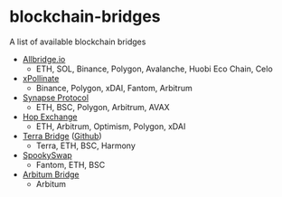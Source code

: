 # blockchain-bridges

A list of available blockchain bridges

- [Allbridge.io](https://allbridge.io/)
  - ETH, SOL, Binance, Polygon, Avalanche, Huobi Eco Chain, Celo
- [xPollinate](https://www.xpollinate.io/)
  - Binance, Polygon, xDAI, Fantom, Arbitrum
- [Synapse Protocol](https://synapseprotocol.com/)
  - ETH, BSC, Polygon, Arbitrum, AVAX
- [Hop Exchange](https://hop.exchange/)
  - ETH, Arbitrum, Optimism, Polygon, xDAI
- [Terra Bridge](https://bridge.terra.money/) ([Github](https://github.com/terra-money/bridge-web-app))
  - Terra, ETH, BSC, Harmony
- [SpookySwap](https://spookyswap.finance/bridge)
  - Fantom, ETH, BSC
- [Arbitum Bridge](https://bridge.arbitrum.io/)
  - Arbitum   
      
